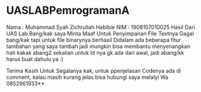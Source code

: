 # UASLABPemrogramanA
Nama : Muhammad Syah Zichrullah Habibie
NIM  : 1908107010025
Hasil Dari UAS Lab
Bang/kak saya Minta Maaf Untuk Penyimpanan FIle Textnya Gagal bang/kak tapi untuk file binarynya berhasil
Didalam ada beberapa fitur tambahan yang saya tambah jadi mungkin bisa membantu menyenangkan hati kakak abang2 sekalian
untuk Id nya gk ada dari awal, jadi abang/kk harus buat dahulu ya :)

Terima Kasih Untuk Segalanya kak, untuk ppenjelasan Codenya ada di comment, kalau masih kurang jelas bisa hubungi saya melalyi Wa 0852961933**
